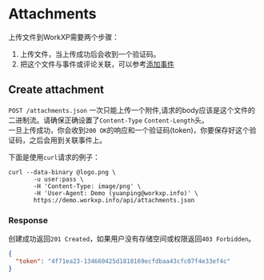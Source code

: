 # Attachments

上传文件到WorkXP需要两个步骤：  
1.  上传文件，当上传成功后会收到一个验证码。  
2.  把这个文件与事件或评论关联，可以参考[添加事件](https://github.com/yuanping/workxp-api/blob/master/sections/notes.md)

## Create attachment

`POST /attachments.json` 一次只能上传一个附件,请求的body应该是这个文件的二进制流。请确保正确设置了`Content-Type` `Content-Length`头。  
一旦上传成功，你会收到`200 OK`的响应和一个验证码(token)，你要保存好这个验证码，之后会用到关联事件上。  

下面是使用`curl`请求的例子：

```
curl --data-binary @logo.png \
       -u user:pass \
       -H 'Content-Type: image/png' \
       -H 'User-Agent: Demo (yuanping@workxp.info)' \
       https://demo.workxp.info/api/attachments.json
```

### Response
创建成功返回`201 Created`，如果用户没有存储空间或权限返回`403 Forbidden`。

```json
{
  "token": "4f71ea23-134660425d1818169ecfdbaa43cfc07f4e33ef4c"
}
```





